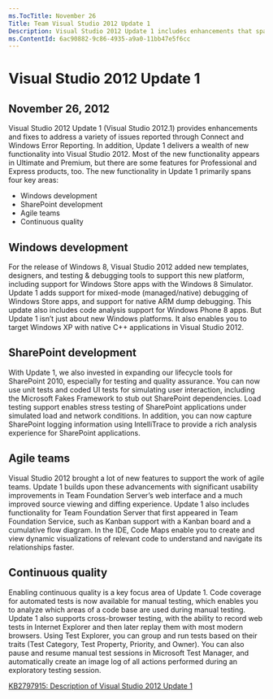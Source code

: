 ```yaml
---
ms.TocTitle: November 26
Title: Team Visual Studio 2012 Update 1
Description: Visual Studio 2012 Update 1 includes enhancements that span feature areas across all editions, with a special focus on Premium and Ultimate.
ms.ContentId: 6ac90882-9c86-4935-a9a0-11bb47e5f6cc
---
```


# Visual Studio 2012 Update 1

## November 26, 2012

Visual Studio 2012 Update 1 (Visual Studio 2012.1) provides enhancements and fixes to address a variety of issues reported through Connect and Windows Error Reporting. In addition, Update 1 delivers a wealth of new functionality into Visual Studio 2012. Most of the new functionality appears in Ultimate and Premium, but there are some features for Professional and Express products, too. The new functionality in Update 1 primarily spans four key areas:

- Windows development
- SharePoint development
- Agile teams
- Continuous quality

## Windows development

For the release of Windows 8, Visual Studio 2012 added new templates, designers, and testing & debugging tools to support this new platform, including support for Windows Store apps with the Windows 8 Simulator. Update 1 adds support for mixed-mode (managed/native) debugging of Windows Store apps, and support for native ARM dump debugging. This update also includes code analysis support for Windows Phone 8 apps. But Update 1 isn’t just about new Windows platforms. It also enables you to target Windows XP with native C++ applications in Visual Studio 2012.

## SharePoint development

With Update 1, we also invested in expanding our lifecycle tools for SharePoint 2010, especially for testing and quality assurance. You can now use unit tests and coded UI tests for simulating user interaction, including the Microsoft Fakes Framework to stub out SharePoint dependencies. Load testing support enables stress testing of SharePoint applications under simulated load and network conditions. In addition, you can now capture SharePoint logging information using IntelliTrace to provide a rich analysis experience for SharePoint applications.

## Agile teams

Visual Studio 2012 brought a lot of new features to support the work of agile teams. Update 1 builds upon these advancements with significant usability improvements in Team Foundation Server’s web interface and a much improved source viewing and diffing experience. Update 1 also includes functionality for Team Foundation Server that first appeared in Team Foundation Service, such as Kanban support with a Kanban board and a cumulative flow diagram. In the IDE, Code Maps enable you to create and view dynamic visualizations of relevant code to understand and navigate its relationships faster.

## Continuous quality

Enabling continuous quality is a key focus area of Update 1. Code coverage for automated tests is now available for manual testing, which enables you to analyze which areas of a code base are used during manual testing. Update 1 also supports cross-browser testing, with the ability to record web tests in Internet Explorer and then later replay them with most modern browsers. Using Test Explorer, you can group and run tests based on their traits (Test Category, Test Property, Priority, and Owner). You can also pause and resume manual test sessions in Microsoft Test Manager, and automatically create an image log of all actions performed during an exploratory testing session.

[KB2797915: Description of Visual Studio 2012 Update 1](http://support.microsoft.com/kb/2797915/)
